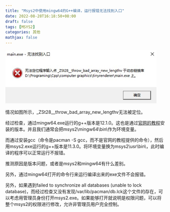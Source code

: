```yaml
---
title: "Msys2中使用mingw64的G++编译，运行报错无法找到入口"
date: 2022-08-28T16:18:50+08:00
draft: false
tags: [MSYS2]
categories: 其他
mathjax: false
---
```


![1.jpg](1.jpg)

情况如图所示，_ZSt28__throw_bad_array_new_lengthv无法被定位。

经过检查，通过mingw64.exe运行的g++版本是12.1.0。这也是通过[官网的教程](https://www.msys2.org/)安装的版本。并且我们通常会把msys2\mingw64\bin\作为环境变量。

而通过安装gcc（命令是pacman -S gcc，而不是官网的教程提供的命令），然后用msys2.exe运行的g++版本是11.3.0。将环境变量换为msys2\usr\bin\，此时编译的程序可以正常运行不报错。

推测原因是版本问题，或者是msys2和mingw64有什么差别。

另外，通过mingw64打开的命令行来运行编译出来的exe文件不会报错。

另外，如果遇到failed to synchronize all databases (unable to lock database)，而经过检查又没有发现/var/lib/pacman/db.lck这个文件的存在，可以考虑用管理员身份打开msys2.exe。如果能够打开就说明是权限问题，可以将整个msys2的权限进行修改，允许非管理员用户完全控制。

